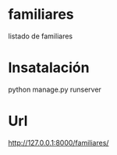 # familiares
listado de familiares
# Insatalación
python manage.py runserver
# Url
http://127.0.0.1:8000/familiares/
